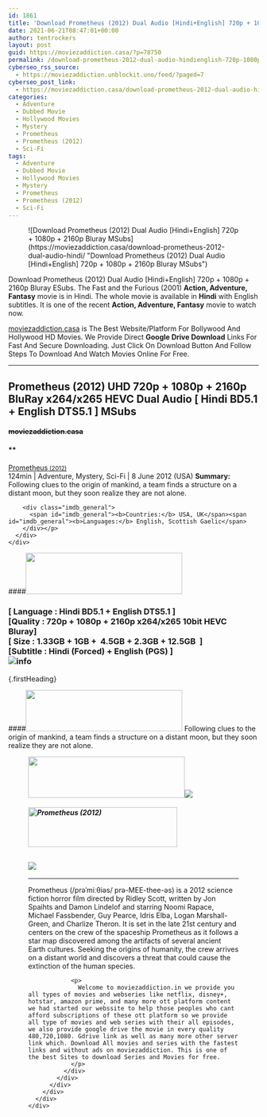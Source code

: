```yaml
---
id: 1861
title: 'Download Prometheus (2012) Dual Audio [Hindi+English] 720p + 1080p + 2160p Bluray MSubs'
date: 2021-06-21T08:47:01+00:00
author: tentrockers
layout: post
guid: https://moviezaddiction.casa/?p=78750
permalink: /download-prometheus-2012-dual-audio-hindienglish-720p-1080p-2160p-bluray-msubs/
cyberseo_rss_source:
  - https://moviezaddiction.unblockit.uno/feed/?paged=7
cyberseo_post_link:
  - https://moviezaddiction.casa/download-prometheus-2012-dual-audio-hindi/
categories:
  - Adventure
  - Dubbed Movie
  - Hollywood Movies
  - Mystery
  - Prometheus
  - Prometheus (2012)
  - Sci-Fi
tags:
  - Adventure
  - Dubbed Movie
  - Hollywood Movies
  - Mystery
  - Prometheus
  - Prometheus (2012)
  - Sci-Fi
---
```

<figure class="entry-thumbnail">![Download Prometheus (2012) Dual Audio [Hindi+English] 720p + 1080p + 2160p Bluray MSubs](https://moviezaddiction.casa/download-prometheus-2012-dual-audio-hindi/ "Download Prometheus (2012) Dual Audio [Hindi+English] 720p + 1080p + 2160p Bluray MSubs")  
</figure> 

Download Prometheus (2012) Dual Audio [Hindi+English] 720p + 1080p + 2160p Bluray ESubs. The Fast and the Furious (2001) **Action, Adventure, Fantasy** movie is in Hindi. The whole movie is available in **Hindi** with English subtitles. It is one of the recent **Action, Adventure, Fantasy** movie to watch now.

[moviezaddiction.casa](https://moviezaddiction.casa) is The Best Website/Platform For Bollywood And Hollywood HD Movies. We Provide Direct **Google Drive Download** Links For Fast And Secure Downloading. Just Click On Download Button And Follow Steps To Download And Watch Movies Online For Free.

* * *

## <span>Prometheus (2012) UHD 720p + 1080p + 2160p BluRay x264/x265 HEVC Dual Audio [ Hindi BD5.1 + English DTS5.1 ] MSubs</span>

#### <span>~~moviezaddiction.casa~~</span>

#### **</p> 

<div class="imdb_container">
  <div>
    <div class="imdb_dark">
      <div class="imdb_right">
        <span id="movie_title"><a href="https://www.imdb.com/title/tt1446714" target="_blank" rel="noopener">Prometheus<small> (2012)</small></a></span><br /> <span id="genres">124min | Adventure, Mystery, Sci-Fi | 8 June 2012 (USA)</span> <span id="summary"><b>Summary: </b>Following clues to the origin of mankind, a team finds a structure on a distant moon, but they soon realize they are not alone.</span></p> 
        
        <div class="imdb_general">
          <span id="imdb_general"><b>Countries:</b> USA, UK</span><span id="imdb_general"><b>Languages:</b> English, Scottish Gaelic</span>
        </div></p>
      </div>
    </div>
  </div>
</div>

</b></h4> 

####<img loading="lazy" class="aligncenter" src="https:///moviezaddiction.casa/wp-content/uploads/2018/02/Media-Info.png?zoom=0.8099999785423279&resize=315%2C83&ssl=1" srcset="https://moviezaddiction.casa//wp-content/uploads/2018/02/Media-Info.png?zoom=0.8999999761581421&resize=315%2C83&ssl=1" width="315" height="83" /> 

### <span><span><strong>[ Language : Hindi BD5.1 + English DTS5.1</strong>&nbsp;]</span><br /><span>[Quality : 720p + 1080p + 2160p x264/x265 10bit HEVC&nbsp; Bluray]</span><br /><span>[ Size : 1.33GB + 1GB +&nbsp; 4.5GB + 2.3GB + 12.5GB&nbsp; ]</span><br /><span>[Subtitle : Hindi (Forced) + English (PGS) ]<br /></span></span><img src="https://i.imgur.com/AusysgD.png" alt="info" usemap="#workmap" /> </p> 

<map name="workmap">
  <area alt="imdb" coords="0,0,80,40" shape="rect" href="https://www.imdb.com/title/tt1446714/" target="_blank" />
  
  <area alt="youtube" coords="100,0,180,40" shape="rect" href="https://www.youtube.com/watch?v=yA6OKoW30Pk" target="_blank" />
</map> {.firstHeading}

####<img loading="lazy" class="aligncenter" src="https://moviezaddiction.casa//wp-content/uploads/2018/02/Plot.jpeg?zoom=0.8099999785423279&resize=315%2C83&ssl=1" srcset="https://moviezaddiction.casa//wp-content/uploads/2018/02/Plot.jpeg?zoom=0.8999999761581421&resize=315%2C83&ssl=1" width="315" height="83" /> <span>Following clues to the origin of mankind, a team finds a structure on a distant moon, but they soon realize they are not alone.</span>

<div class="wp-block-image">
  <figure class="aligncenter is-resized"><img loading="lazy" class="aligncenter" src="https://i1.wp.com/moviezaddiction.casa/wp-content/uploads/2018/02/Screenshots-Button.png?zoom=0.8099999785423279&resize=315%2C83&ssl=1" srcset="https://moviezaddiction.casa//wp-content/uploads/2018/02/Screenshots-Button.png?zoom=0.8999999761581421&resize=315%2C83&ssl=1" width="315" height="83" /><img src="https://1.bp.blogspot.com/-O9SPxrJug7A/YNBP1ZPIJ7I/AAAAAAAAEPc/HKiTpvw20Mkb9ftQmyBErnMGvItGkc27gCLcBGAsYHQ/s16000/Prometheus%2B%25282012%2529%2BUHD%2B1080p%2BBluray%2Bx264%2BDual%2BAudio%2B%255B%2BHindi%2BBD5.1%2B%252B%2BEnglish%2BDTS5.1%2B%255D%2BMSubs%2B4.95GB%2B%255Bwww.MoviezAddiction.casa%255D_s.jpg" /></p> 
  
  <h4 class="summary_text">
    <em><img loading="lazy" class="aligncenter" src="https://i2.wp.com/moviezaddiction.casa/wp-content/uploads/2018/02/Download-Button-1.png?zoom=0.8099999785423279&resize=300%2C80&ssl=1" srcset="https://i2.wp.com/moviezaddiction.casa/wp-content/uploads/2018/02/Download-Button-1.png?zoom=0.8999999761581421&resize=300%2C80&ssl=1" alt="Prometheus (2012)" width="300" height="80" /></em>
  </h4>
  
  <h2>
    <img class="aligncenter" src="https://i.imgur.com/Ds7bb.gif" />
  </h2>
  
  <hr />
  
  <div class="mod" data-md="50" data-hveid="250" data-ved="0ahUKEwi-7dnvqo7WAhXLsFQKHTILBKEQkCkI-gEoAzAn">
    <div class="_cgc kno-fb-ctx" data-hveid="251" data-ved="0ahUKEwi-7dnvqo7WAhXLsFQKHTILBKEQziAI-wEoADAn">
      <div class="r-iH9cFH0n0MiE">
        <div class="mod" data-md="50" data-hveid="228" data-ved="0ahUKEwjniJq86tTWAhULK48KHU9mChkQkCkI5AEoBDAh">
          <div class="_cgc kno-fb-ctx" data-hveid="229" data-ved="0ahUKEwjniJq86tTWAhULK48KHU9mChkQziAI5QEoADAh">
            <div class="r-iwKCMzMr_HBQ">
              <div class="overviewContainer ng-star-inserted">
                <p>
                  Prometheus (/prəˈmiːθiəs/ prə-MEE-thee-əs) is a 2012 science fiction horror film directed by Ridley Scott, written by Jon Spaihts and Damon Lindelof and starring Noomi Rapace, Michael Fassbender, Guy Pearce, Idris Elba, Logan Marshall-Green, and Charlize Theron. It is set in the late 21st century and centers on the crew of the spaceship Prometheus as it follows a star map discovered among the artifacts of several ancient Earth cultures. Seeking the origins of humanity, the crew arrives on a distant world and discovers a threat that could cause the extinction of the human species.
                </p>
                
                <p>
                  Welcome to moviezaddiction.in we provide you all types of movies and webseries like netflix, disney+, hotstar, amazon prime, and many more ott platform content we had started our webssite to help those peoples who cant afford subscriptions of these ott platform so we provide all type of movies and web series with their all episodes, we also provide google drive the movie in every quality 480,720,1080. Gdrive link as well as many more other server link which. Download All movies and series with the fastest links and without ads on moviezaddiction. This is one of the best Sites to download Series and Movies for free.
                </p>
              </div>
            </div>
          </div>
        </div>
      </div>
    </div>
  </div></figure>
</div>